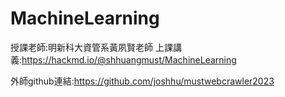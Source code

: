 # MachineLearning
授課老師:明新科大資管系黃夙賢老師 上課講義:https://hackmd.io/@shhuangmust/MachineLearning

外師github連結:https://github.com/joshhu/mustwebcrawler2023
